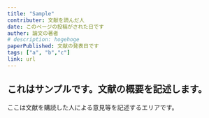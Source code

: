 ```yaml
---
title: "Sample"
contributer: 文献を読んだ人
date: このページの投稿がされた日です
auther: 論文の著者
# description: hogehoge
paperPublished: 文献の発表日です
tags: ["a", "b","c"]
link: url
---
```

これはサンプルです。文献の概要を記述します。
---
ここは文献を購読した人による意見等を記述するエリアです。

